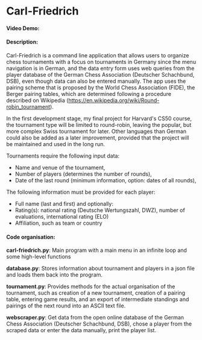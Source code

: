 # Carl-Friedrich
#### Video Demo:  <URL HERE>
#### Description:
Carl-Friedrich is a command line application that allows users to organize
chess tournaments with a focus on tournaments in Germany since the
menu navigation is in German, and the data entry form uses web queries from the
player database of the German Chess Association (Deutscher Schachbund, DSB),
even though data can also be entered manually. The app uses the pairing scheme
that is proposed by the World Chess Association (FIDE), the Berger pairing
tables, which are determined following a procedure described on Wikipedia
(https://en.wikipedia.org/wiki/Round-robin_tournament).

In the first development stage, my final project for Harvard's CS50 course, the
tournament type will be limited to round-robin, leaving the popular, but more
complex Swiss tournament for later. Other languages than German could also be
added as a later improvement, provided that the project will be maintained and
used in the long run.

Tournaments require the following input data:
- Name and venue of the tournament,
- Number of players (determines the number of rounds),
- Date of the last round (minimum information, option: dates of all rounds),

The following information must be provided for each player:
- Full name (last and first)
and optionally:
- Rating(s): national rating (Deutsche Wertungszahl, DWZ), number of
  evaluations, international rating (ELO)
- Affiliation, such as team or country

#### Code organisation:
**carl-friedrich.py**: Main program with a main menu in an infinite loop and
some high-level functions

**database.py**: Stores information about tournament and players in a json file
and loads them back into the program.

**tournament.py**: Provides methods for the actual organisation of the
tournament, such as creation of a new tournament, creation of a pairing table,
entering game results, and an export of intermediate standings and pairings of
the next round into an ASCII text file.

**webscraper.py**: Get data from the open online database of the German Chess
Association (Deutscher Schachbund, DSB), chose a player from the scraped data
or enter the data manually, print the player list.
